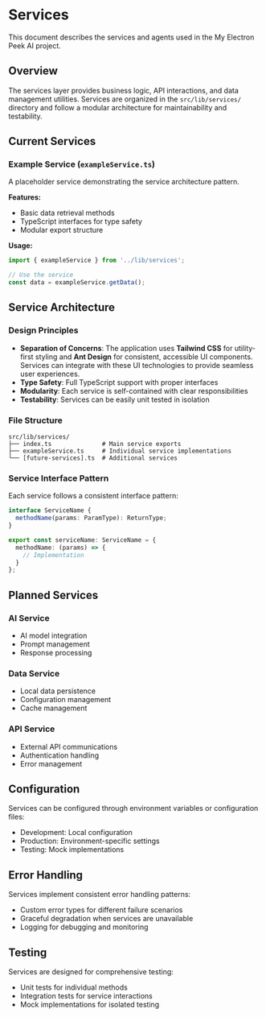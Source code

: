 # Services

This document describes the services and agents used in the My Electron Peek AI project.

## Overview

The services layer provides business logic, API interactions, and data management utilities. Services are organized in the `src/lib/services/` directory and follow a modular architecture for maintainability and testability.

## Current Services

### Example Service (`exampleService.ts`)

A placeholder service demonstrating the service architecture pattern.

**Features:**

- Basic data retrieval methods
- TypeScript interfaces for type safety
- Modular export structure

**Usage:**

```typescript
import { exampleService } from '../lib/services';

// Use the service
const data = exampleService.getData();
```

## Service Architecture

### Design Principles

- **Separation of Concerns**: The application uses **Tailwind CSS** for utility-first styling and **Ant Design** for consistent, accessible UI components. Services can integrate with these UI technologies to provide seamless user experiences.
- **Type Safety**: Full TypeScript support with proper interfaces
- **Modularity**: Each service is self-contained with clear responsibilities
- **Testability**: Services can be easily unit tested in isolation

### File Structure

```text
src/lib/services/
├── index.ts              # Main service exports
├── exampleService.ts     # Individual service implementations
└── [future-services].ts  # Additional services
```

### Service Interface Pattern

Each service follows a consistent interface pattern:

```typescript
interface ServiceName {
  methodName(params: ParamType): ReturnType;
}

export const serviceName: ServiceName = {
  methodName: (params) => {
    // Implementation
  }
};
```

## Planned Services

### AI Service

- AI model integration
- Prompt management
- Response processing

### Data Service

- Local data persistence
- Configuration management
- Cache management

### API Service

- External API communications
- Authentication handling
- Error management

## Configuration

Services can be configured through environment variables or configuration files:

- Development: Local configuration
- Production: Environment-specific settings
- Testing: Mock implementations

## Error Handling

Services implement consistent error handling patterns:

- Custom error types for different failure scenarios
- Graceful degradation when services are unavailable
- Logging for debugging and monitoring

## Testing

Services are designed for comprehensive testing:

- Unit tests for individual methods
- Integration tests for service interactions
- Mock implementations for isolated testing
